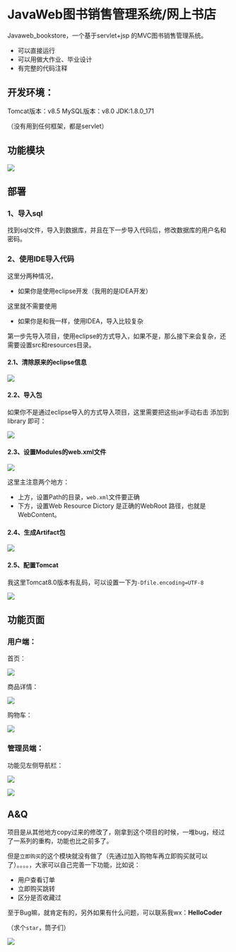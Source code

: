 # JavaWeb图书销售管理系统/网上书店

Javaweb_bookstore，一个基于servlet+jsp 的MVC图书销售管理系统。

- 可以直接运行
- 可以用做大作业、毕业设计
- 有完整的代码注释

## 开发环境：
  Tomcat版本：v8.5
  MySQL版本：v8.0
  JDK:1.8.0_171

（没有用到任何框架，都是servlet）

##  功能模块

![](https://cdn.jsdelivr.net/gh/DogerRain/image@main/Home/image-20210509175643885.png)

## 部署

### 1、导入sql

找到sql文件，导入到数据库，并且在下一步导入代码后，修改数据库的用户名和密码。

### 2、使用IDE导入代码

这里分两种情况，

- 如果你是使用eclipse开发（我用的是IDEA开发）

这里就不需要使用 

- 如果你是和我一样，使用IDEA，导入比较复杂

第一步先导入项目，使用eclipse的方式导入，如果不是，那么接下来会复杂，还需要设置src和resources目录。

#### 2.1、清除原来的eclipse信息

![](https://cdn.jsdelivr.net/gh/DogerRain/image@main/Home/image-20210507225206166.png)

#### 2.2、导入包

如果你不是通过eclipse导入的方式导入项目，这里需要把这些jar手动右击 添加到 library 即可：

![](https://cdn.jsdelivr.net/gh/DogerRain/image@main/Home/image-20210507225623540.png)

#### 2.3、设置Modules的web.xml文件

![](https://cdn.jsdelivr.net/gh/DogerRain/image@main/Home/image-20210507230128552.png)

这里主注意两个地方：

- 上方，设置Path的目录，`web.xml`文件要正确
- 下方，设置Web Resource Dictory 是正确的WebRoot 路径，也就是WebContent。



#### 2.4、生成Artifact包

![](https://cdn.jsdelivr.net/gh/DogerRain/image@main/Home/image-20210507230032298.png)

#### 2.5、配置Tomcat

我这里Tomcat8.0版本有乱码，可以设置一下为`-Dfile.encoding=UTF-8`

![](https://cdn.jsdelivr.net/gh/DogerRain/image@main/Home/image-20210507230334986.png)

## 功能页面

### 用户端：

首页：

![](https://cdn.jsdelivr.net/gh/DogerRain/image@main/Home/image-20210509175143151.png)

商品详情：

![](https://cdn.jsdelivr.net/gh/DogerRain/image@main/Home/image-20210509175249476.png)

购物车：

![](https://cdn.jsdelivr.net/gh/DogerRain/image@main/Home/image-20210509175226003.png)

### 管理员端：

功能见左侧导航栏：

![](https://cdn.jsdelivr.net/gh/DogerRain/image@main/Home/image-20210509175911434.png)

![](https://cdn.jsdelivr.net/gh/DogerRain/image@main/Home/image-20210509175835182.png)

## A&Q

项目是从其他地方copy过来的修改了，刚拿到这个项目的时候，一堆bug，经过了一系列的重构，功能也比之前多了。

但是`立即购买`的这个模块就没有做了（先通过加入购物车再立即购买就可以了）。。。。，大家可以自己完善一下功能，比如说：

- 用户查看订单
- 立即购买跳转
- 区分是否收藏过

至于Bug嘛，就肯定有的，另外如果有什么问题，可以联系我wx：**HelloCoder**

（求个`star`，筒子们）

![](https://cdn.jsdelivr.net/gh/DogerRain/image@main/Home/wuli_HelloCoder.png)